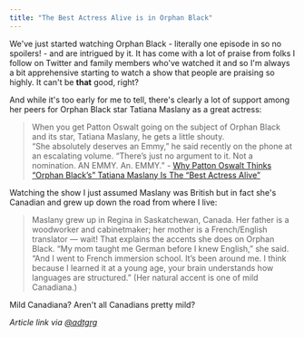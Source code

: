 ```yaml
---
title: "The Best Actress Alive is in Orphan Black"
---
```

<p>We've just started watching Orphan Black - literally one episode in so no spoilers! - and are intrigued by it. It has come with a lot of praise from folks I follow on Twitter and family members who've watched it and so I'm always a bit apprehensive starting to watch a show that people are praising so highly. It can't be <strong>that</strong> good, right?</p>
<p>And while it's too early for me to tell, there's clearly a lot of support among her peers for Orphan Black star Tatiana Maslany as a great actress:</p>
<blockquote><p>
  When you get Patton Oswalt going on the subject of Orphan Black and its star, Tatiana Maslany, he gets a little shouty.<br />
  “She absolutely deserves an Emmy,” he said recently on the phone at an escalating volume. “There’s just no argument to it. Not a nomination. AN EMMY. An. EMMY.” - <a href="http://www.buzzfeed.com/kateaurthur/tatiana-maslany-orphan-black-emmys-patton-oswalt">Why Patton Oswalt Thinks “Orphan Black’s” Tatiana Maslany Is The “Best Actress Alive”</a>
</p></blockquote>
<p>Watching the show I just assumed Maslany was British but in fact she's Canadian and grew up down the road from where I live:</p>
<blockquote><p>
  Maslany grew up in Regina in Saskatchewan, Canada. Her father is a woodworker and cabinetmaker; her mother is a French/English translator — wait! That explains the accents she does on Orphan Black. “My mom taught me German before I knew English,” she said. “And I went to French immersion school. It’s been around me. I think because I learned it at a young age, your brain understands how languages are structured.” (Her natural accent is one of mild Canadiana.)
</p></blockquote>
<p>Mild Canadiana? Aren't all Canadians pretty mild?</p>
<p><em>Article link via <a href="https://twitter.com/adtgrg/status/349207071109029889">@adtgrg</a></em></p>
